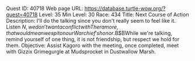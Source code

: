 Quest ID: 40718
Web page URL: https://database.turtle-wow.org/?quest=40718
Level: 35
Min Level: 30
Race: 434
Title: Next Course of Action
Description: I'll do the talking since you don't really seem to feel like it. Listen $N, we don't want a conflict with Theramore, that would mean we spit on our Warchief's honor.$B$BWhile we're talking, remind yourself of one thing, it is not friendship, but respect we hold for them.
Objective: Assist Kagoro with the meeting, once completed, meet with Gizzix Grimegurgle at Mudsprocket in Dustwallow Marsh.
